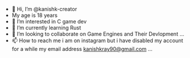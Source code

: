 - 👋 Hi, I’m @kanishk-creator
- My age is 18 years
- 👀 I’m interested in C game dev
- 🌱 I’m currently learning Rust
- 💞️ I’m looking to collaborate on Game Engines and Their Devlopment ...
- 📫 How to reach me i am on instagram but i have disabled my account for a while my email address kanishkray90@gmail.com ...

<!---
kanishk-creator/kanishk-creator is a ✨ special ✨ repository because its `README.md` (this file) appears on your GitHub profile.
You can click the Preview link to take a look at your changes.
--->
